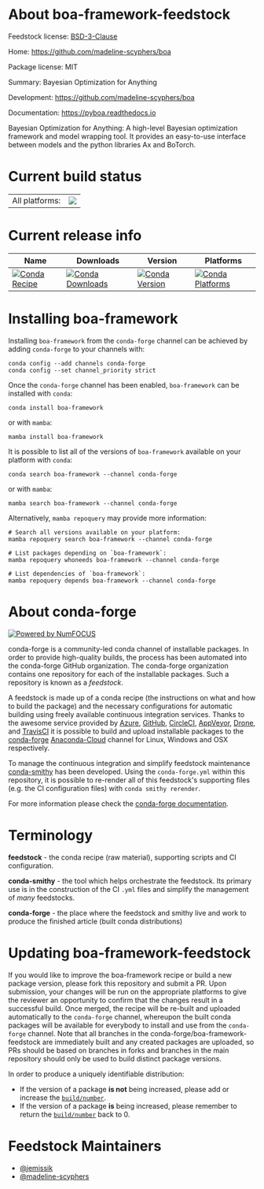 About boa-framework-feedstock
=============================

Feedstock license: [BSD-3-Clause](https://github.com/conda-forge/boa-framework-feedstock/blob/main/LICENSE.txt)

Home: https://github.com/madeline-scyphers/boa

Package license: MIT

Summary: Bayesian Optimization for Anything

Development: https://github.com/madeline-scyphers/boa

Documentation: https://pyboa.readthedocs.io

Bayesian Optimization for Anything: A high-level Bayesian optimization framework and model wrapping tool.
It provides an easy-to-use interface between models and the python libraries Ax and BoTorch.


Current build status
====================


<table><tr><td>All platforms:</td>
    <td>
      <a href="https://dev.azure.com/conda-forge/feedstock-builds/_build/latest?definitionId=19160&branchName=main">
        <img src="https://dev.azure.com/conda-forge/feedstock-builds/_apis/build/status/boa-framework-feedstock?branchName=main">
      </a>
    </td>
  </tr>
</table>

Current release info
====================

| Name | Downloads | Version | Platforms |
| --- | --- | --- | --- |
| [![Conda Recipe](https://img.shields.io/badge/recipe-boa--framework-green.svg)](https://anaconda.org/conda-forge/boa-framework) | [![Conda Downloads](https://img.shields.io/conda/dn/conda-forge/boa-framework.svg)](https://anaconda.org/conda-forge/boa-framework) | [![Conda Version](https://img.shields.io/conda/vn/conda-forge/boa-framework.svg)](https://anaconda.org/conda-forge/boa-framework) | [![Conda Platforms](https://img.shields.io/conda/pn/conda-forge/boa-framework.svg)](https://anaconda.org/conda-forge/boa-framework) |

Installing boa-framework
========================

Installing `boa-framework` from the `conda-forge` channel can be achieved by adding `conda-forge` to your channels with:

```
conda config --add channels conda-forge
conda config --set channel_priority strict
```

Once the `conda-forge` channel has been enabled, `boa-framework` can be installed with `conda`:

```
conda install boa-framework
```

or with `mamba`:

```
mamba install boa-framework
```

It is possible to list all of the versions of `boa-framework` available on your platform with `conda`:

```
conda search boa-framework --channel conda-forge
```

or with `mamba`:

```
mamba search boa-framework --channel conda-forge
```

Alternatively, `mamba repoquery` may provide more information:

```
# Search all versions available on your platform:
mamba repoquery search boa-framework --channel conda-forge

# List packages depending on `boa-framework`:
mamba repoquery whoneeds boa-framework --channel conda-forge

# List dependencies of `boa-framework`:
mamba repoquery depends boa-framework --channel conda-forge
```


About conda-forge
=================

[![Powered by
NumFOCUS](https://img.shields.io/badge/powered%20by-NumFOCUS-orange.svg?style=flat&colorA=E1523D&colorB=007D8A)](https://numfocus.org)

conda-forge is a community-led conda channel of installable packages.
In order to provide high-quality builds, the process has been automated into the
conda-forge GitHub organization. The conda-forge organization contains one repository
for each of the installable packages. Such a repository is known as a *feedstock*.

A feedstock is made up of a conda recipe (the instructions on what and how to build
the package) and the necessary configurations for automatic building using freely
available continuous integration services. Thanks to the awesome service provided by
[Azure](https://azure.microsoft.com/en-us/services/devops/), [GitHub](https://github.com/),
[CircleCI](https://circleci.com/), [AppVeyor](https://www.appveyor.com/),
[Drone](https://cloud.drone.io/welcome), and [TravisCI](https://travis-ci.com/)
it is possible to build and upload installable packages to the
[conda-forge](https://anaconda.org/conda-forge) [Anaconda-Cloud](https://anaconda.org/)
channel for Linux, Windows and OSX respectively.

To manage the continuous integration and simplify feedstock maintenance
[conda-smithy](https://github.com/conda-forge/conda-smithy) has been developed.
Using the ``conda-forge.yml`` within this repository, it is possible to re-render all of
this feedstock's supporting files (e.g. the CI configuration files) with ``conda smithy rerender``.

For more information please check the [conda-forge documentation](https://conda-forge.org/docs/).

Terminology
===========

**feedstock** - the conda recipe (raw material), supporting scripts and CI configuration.

**conda-smithy** - the tool which helps orchestrate the feedstock.
                   Its primary use is in the construction of the CI ``.yml`` files
                   and simplify the management of *many* feedstocks.

**conda-forge** - the place where the feedstock and smithy live and work to
                  produce the finished article (built conda distributions)


Updating boa-framework-feedstock
================================

If you would like to improve the boa-framework recipe or build a new
package version, please fork this repository and submit a PR. Upon submission,
your changes will be run on the appropriate platforms to give the reviewer an
opportunity to confirm that the changes result in a successful build. Once
merged, the recipe will be re-built and uploaded automatically to the
`conda-forge` channel, whereupon the built conda packages will be available for
everybody to install and use from the `conda-forge` channel.
Note that all branches in the conda-forge/boa-framework-feedstock are
immediately built and any created packages are uploaded, so PRs should be based
on branches in forks and branches in the main repository should only be used to
build distinct package versions.

In order to produce a uniquely identifiable distribution:
 * If the version of a package **is not** being increased, please add or increase
   the [``build/number``](https://docs.conda.io/projects/conda-build/en/latest/resources/define-metadata.html#build-number-and-string).
 * If the version of a package **is** being increased, please remember to return
   the [``build/number``](https://docs.conda.io/projects/conda-build/en/latest/resources/define-metadata.html#build-number-and-string)
   back to 0.

Feedstock Maintainers
=====================

* [@jemissik](https://github.com/jemissik/)
* [@madeline-scyphers](https://github.com/madeline-scyphers/)

